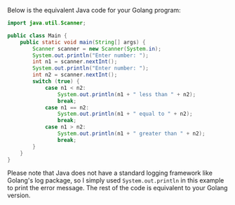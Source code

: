  Below is the equivalent Java code for your Golang program:

```java
import java.util.Scanner;

public class Main {
    public static void main(String[] args) {
        Scanner scanner = new Scanner(System.in);
        System.out.println("Enter number: ");
        int n1 = scanner.nextInt();
        System.out.println("Enter number: ");
        int n2 = scanner.nextInt();
        switch (true) {
            case n1 < n2:
                System.out.println(n1 + " less than " + n2);
                break;
            case n1 == n2:
                System.out.println(n1 + " equal to " + n2);
                break;
            case n1 > n2:
                System.out.println(n1 + " greater than " + n2);
                break;
        }
    }
}
```
Please note that Java does not have a standard logging framework like Golang's log package, so I simply used `System.out.println` in this example to print the error message. The rest of the code is equivalent to your Golang version.
